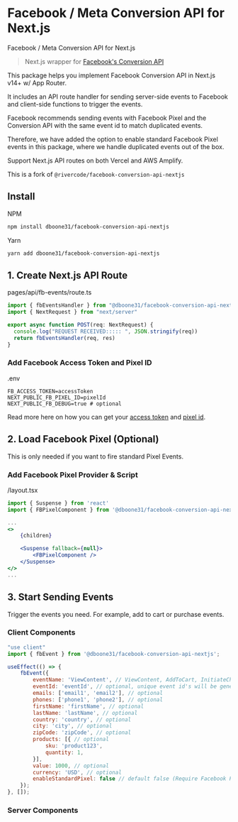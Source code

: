 # Facebook / Meta Conversion API for Next.js

Facebook / Meta Conversion API for Next.js

> Next.js wrapper for [Facebook's Conversion API](https://developers.facebook.com/docs/marketing-api/conversions-api/)

This package helps you implement Facebook Conversion API in Next.js v14+ w/ App Router.

It includes an API route handler for sending server-side events to Facebook and client-side functions to trigger the events.

Facebook recommends sending events with Facebook Pixel and the Conversion API with the same event id to match duplicated events.

Therefore, we have added the option to enable standard Facebook Pixel events in this package, where we handle duplicated events out of the box.

Support Next.js API routes on both Vercel and AWS Amplify.

This is a fork of ```@rivercode/facebook-conversion-api-nextjs```

## Install

NPM

```bash
npm install dboone31/facebook-conversion-api-nextjs
```

Yarn

```bash
yarn add dboone31/facebook-conversion-api-nextjs
```

## 1. Create Next.js API Route

pages/api/fb-events/route.ts

```jsx
import { fbEventsHandler } from "@dboone31/facebook-conversion-api-nextjs/handlers"
import { NextRequest } from "next/server"

export async function POST(req: NextRequest) {
  console.log("REQUEST RECEIVED::::: ", JSON.stringify(req))
  return fbEventsHandler(req, res)
}
```

### Add Facebook Access Token and Pixel ID

.env

```dotenv
FB_ACCESS_TOKEN=accessToken
NEXT_PUBLIC_FB_PIXEL_ID=pixelId
NEXT_PUBLIC_FB_DEBUG=true # optional
```

Read more here on how you can get your [access token](https://developers.facebook.com/docs/marketing-api/conversions-api/get-started/#access-token) and [pixel id](https://www.facebook.com/business/help/952192354843755?id=1205376682832142).

## 2. Load Facebook Pixel (Optional)

This is only needed if you want to fire standard Pixel Events.

### Add Facebook Pixel Provider & Script

/layout.tsx

```jsx
import { Suspense } from 'react'
import { FBPixelComponent } from '@dboone31/facebook-conversion-api-nextjs/components';

...
<>
    {children}

    <Suspense fallback={null}>
        <FBPixelComponent />
    </Suspense>
</>
...
```

## 3. Start Sending Events

Trigger the events you need. For example, add to cart or purchase events.

### Client Components

```jsx
"use client"
import { fbEvent } from '@dboone31/facebook-conversion-api-nextjs';

useEffect(() => {
    fbEvent({
        eventName: 'ViewContent', // ViewContent, AddToCart, InitiateCheckout, Purchase etc.
        eventId: 'eventId', // optional, unique event id's will be generated by default
        emails: ['email1', 'email2'], // optional
        phones: ['phone1', 'phone2'], // optional
        firstName: 'firstName', // optional
        lastName: 'lastName', // optional
        country: 'country', // optional
        city: 'city', // optional
        zipCode: 'zipCode', // optional
        products: [{ // optional
            sku: 'product123',
            quantity: 1,
        }],
        value: 1000, // optional
        currency: 'USD', // optional
        enableStandardPixel: false // default false (Require Facebook Pixel to be loaded, see step 2)
    });
}, []);
```

### Server Components
